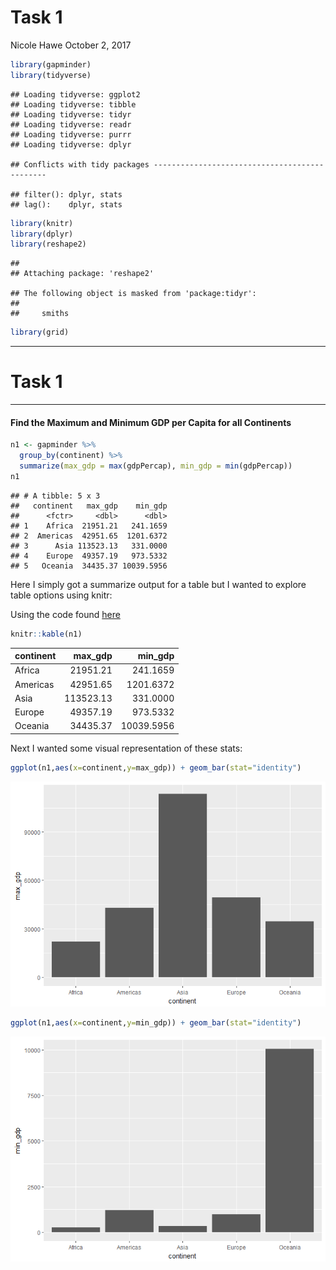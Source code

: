 Task 1
================
Nicole Hawe
October 2, 2017

``` r
library(gapminder)
library(tidyverse)
```

    ## Loading tidyverse: ggplot2
    ## Loading tidyverse: tibble
    ## Loading tidyverse: tidyr
    ## Loading tidyverse: readr
    ## Loading tidyverse: purrr
    ## Loading tidyverse: dplyr

    ## Conflicts with tidy packages ----------------------------------------------

    ## filter(): dplyr, stats
    ## lag():    dplyr, stats

``` r
library(knitr)
library(dplyr)
library(reshape2)
```

    ## 
    ## Attaching package: 'reshape2'

    ## The following object is masked from 'package:tidyr':
    ## 
    ##     smiths

``` r
library(grid)
```

------------------------------------------------------------------------

Task 1
======

------------------------------------------------------------------------

#### Find the Maximum and Minimum GDP per Capita for all Continents

``` r
n1 <- gapminder %>%
  group_by(continent) %>%
  summarize(max_gdp = max(gdpPercap), min_gdp = min(gdpPercap))
n1
```

    ## # A tibble: 5 x 3
    ##   continent   max_gdp    min_gdp
    ##      <fctr>     <dbl>      <dbl>
    ## 1    Africa  21951.21   241.1659
    ## 2  Americas  42951.65  1201.6372
    ## 3      Asia 113523.13   331.0000
    ## 4    Europe  49357.19   973.5332
    ## 5   Oceania  34435.37 10039.5956

Here I simply got a summarize output for a table but I wanted to explore table options using knitr:

Using the code found [here](http://stat545.com/hw03_dplyr-and-more-ggplot2.html)

``` r
knitr::kable(n1)
```

| continent |   max\_gdp|    min\_gdp|
|:----------|----------:|-----------:|
| Africa    |   21951.21|    241.1659|
| Americas  |   42951.65|   1201.6372|
| Asia      |  113523.13|    331.0000|
| Europe    |   49357.19|    973.5332|
| Oceania   |   34435.37|  10039.5956|

Next I wanted some visual representation of these stats:

``` r
ggplot(n1,aes(x=continent,y=max_gdp)) + geom_bar(stat="identity")
```

![](Task_1_files/figure-markdown_github-ascii_identifiers/unnamed-chunk-4-1.png)

``` r
ggplot(n1,aes(x=continent,y=min_gdp)) + geom_bar(stat="identity")
```

![](Task_1_files/figure-markdown_github-ascii_identifiers/unnamed-chunk-5-1.png)
